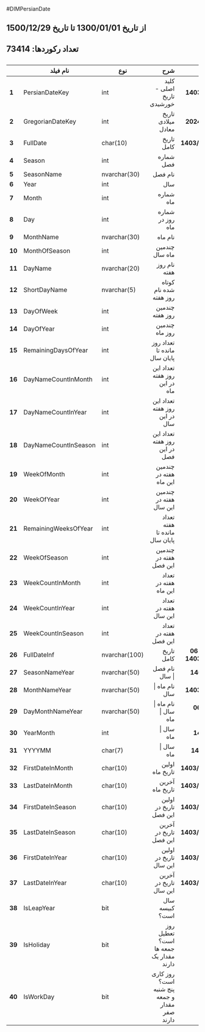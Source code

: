 #DIMPersianDate

## از تاریخ 1300/01/01 تا تاریخ 1500/12/29
## تعداد رکوردها: 73414
##


|        | **نام فیلد**         | **نوع**       |                                       **شرح** |                **نمونه** |
|--------|----------------------|---------------|----------------------------------------------:|-------------------------:|
| **1**  | PersianDateKey       | int           |                     کلید اصلی - تاریخ خورشیدی |             **14030306** |
| **2**  | GregorianDateKey     | int           |                            تاریخ میلادی معادل |             **20240526** |
| **3**  | FullDate             | char(10)      |                                    تاریخ کامل |           **1403/03/06** |
| **4**  | Season               | int           |                                     شماره فصل |                    **1** |
| **5**  | SeasonName           | nvarchar(30)  |                                       نام فصل |                 **بهار** |
| **6**  | Year                 | int           |                                           سال |                 **1403** |
| **7**  | Month                | int           |                                     شماره ماه |                    **3** |
| **8**  | Day                  | int           |                              شماره روز در ماه |                    **6** |
| **9**  | MonthName            | nvarchar(30)  |                                       نام ماه |                **خرداد** |
| **10** | MonthOfSeason        | int           |                                چندمین ماه سال |                    **3** |
| **11** | DayName              | nvarchar(20)  |                                  نام روز هفته |               **يكشنبه** |
| **12** | ShortDayName         | nvarchar(5)   |                        کوتاه شده نام روز هفته |                    **ی** |
| **13** | DayOfWeek            | int           |                               چندمین روز هفته |                    **2** |
| **14** | DayOfYear            | int           |                                چندمین روز ماه |                   **68** |
| **15** | RemainingDaysOfYear  | int           |                  تعداد روز مانده تا پایان سال |                  **298** |
| **16** | DayNameCountInMonth  | int           |                 تعداد این روز هفته در این ماه |                    **4** |
| **17** | DayNameCountInYear   | int           |                 تعداد این روز هفته در این سال |                   **52** |
| **18** | DayNameCountInSeason | int           |                 تعداد این روز هفته در این فصل |                   **13** |
| **19** | WeekOfMonth          | int           |                        چندمین هفته در این ماه |                    **2** |
| **20** | WeekOfYear           | int           |                        چندمین هفته در این سال |                   **11** |
| **21** | RemainingWeeksOfYear | int           |                 تعداد هفته مانده تا پایان سال |                   **42** |
| **22** | WeekOfSeason         | int           |                        چندمین هفته در این فصل |                   **11** |
| **23** | WeekCountInMonth     | int           |                         تعداد هفته در این ماه |                    **5** |
| **24** | WeekCountInYear      | int           |                         تعداد هفته در این سال |                   **53** |
| **25** | WeekCountInSeason    | int           |                         تعداد هفته در این فصل |                   **14** |
| **26** | FullDateInf          | nvarchar(100) |                                    تاریخ کامل | **يكشنبه 06 خرداد 1403** |
| **27** | SeasonNameYear       | nvarchar(50)  |                                نام فصل \| سال |            **بهار 1403** |
| **28** | MonthNameYear        | nvarchar(50)  |                                نام ماه \| سال |           **خرداد 1403** |
| **29** | DayMonthNameYear     | nvarchar(50)  |                         نام ماه \| سال \| ماه |        **06 خرداد 1403** |
| **30** | YearMonth            | int           |                                    سال \| ماه |               **140303** |
| **31** | YYYYMM               | char(7)       |                                    سال \| ماه |              **1403/03** |
| **32** | FirstDateInMonth     | char(10)      |                               اولین تاریخ ماه |           **1403/03/01** |
| **33** | LastDateInMonth      | char(10)      |                               آخرین تاریخ ماه |           **1403/03/31** |
| **34** | FirstDateInSeason    | char(10)      |                        اولین تاریخ در این فصل |           **1403/01/01** |
| **35** | LastDateInSeason     | char(10)      |                        آخرین تاریخ در این فصل |           **1403/03/31** |
| **36** | FirstDateInYear      | char(10)      |                        اولین تاریخ در این سال |           **1403/01/01** |
| **37** | LastDateInYear       | char(10)      |                        آخرین تاریخ در این سال |           **1403/12/30** |
| **38** | IsLeapYear           | bit           |                                سال کبیسه است؟ |                    **1** |
| **39** | IsHoliday            | bit           |        روز تعطیل است؟  جمعه ها مقدار یک دارند |                    **0** |
| **40** | IsWorkDay            | bit           | روز کاری است؟ پنج شنبه و جمعه مقدار صفر دارند |                    **1** |